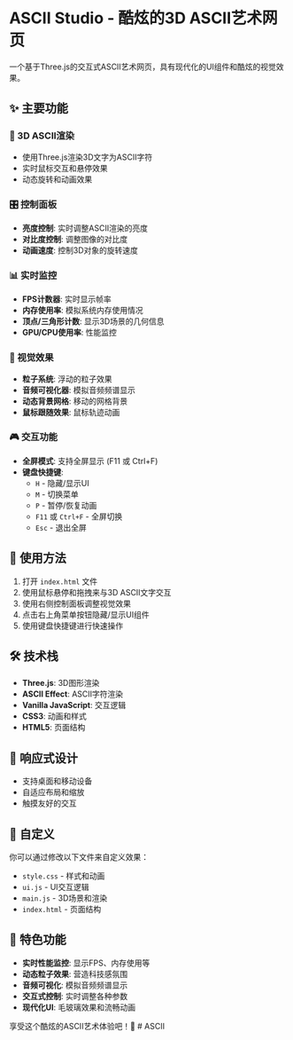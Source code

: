 # ASCII Studio - 酷炫的3D ASCII艺术网页

一个基于Three.js的交互式ASCII艺术网页，具有现代化的UI组件和酷炫的视觉效果。

## ✨ 主要功能

### 🎨 3D ASCII渲染
- 使用Three.js渲染3D文字为ASCII字符
- 实时鼠标交互和悬停效果
- 动态旋转和动画效果

### 🎛️ 控制面板
- **亮度控制**: 实时调整ASCII渲染的亮度
- **对比度控制**: 调整图像的对比度
- **动画速度**: 控制3D对象的旋转速度

### 📊 实时监控
- **FPS计数器**: 实时显示帧率
- **内存使用率**: 模拟系统内存使用情况
- **顶点/三角形计数**: 显示3D场景的几何信息
- **GPU/CPU使用率**: 性能监控

### 🎵 视觉效果
- **粒子系统**: 浮动的粒子效果
- **音频可视化器**: 模拟音频频谱显示
- **动态背景网格**: 移动的网格背景
- **鼠标跟随效果**: 鼠标轨迹动画

### 🎮 交互功能
- **全屏模式**: 支持全屏显示 (F11 或 Ctrl+F)
- **键盘快捷键**: 
  - `H` - 隐藏/显示UI
  - `M` - 切换菜单
  - `P` - 暂停/恢复动画
  - `F11` 或 `Ctrl+F` - 全屏切换
  - `Esc` - 退出全屏

## 🚀 使用方法

1. 打开 `index.html` 文件
2. 使用鼠标悬停和拖拽来与3D ASCII文字交互
3. 使用右侧控制面板调整视觉效果
4. 点击右上角菜单按钮隐藏/显示UI组件
5. 使用键盘快捷键进行快速操作

## 🛠️ 技术栈

- **Three.js**: 3D图形渲染
- **ASCII Effect**: ASCII字符渲染
- **Vanilla JavaScript**: 交互逻辑
- **CSS3**: 动画和样式
- **HTML5**: 页面结构

## 📱 响应式设计

- 支持桌面和移动设备
- 自适应布局和缩放
- 触摸友好的交互

## 🎨 自定义

你可以通过修改以下文件来自定义效果：

- `style.css` - 样式和动画
- `ui.js` - UI交互逻辑
- `main.js` - 3D场景和渲染
- `index.html` - 页面结构

## 🌟 特色功能

- **实时性能监控**: 显示FPS、内存使用等
- **动态粒子效果**: 营造科技感氛围
- **音频可视化**: 模拟音频频谱显示
- **交互式控制**: 实时调整各种参数
- **现代化UI**: 毛玻璃效果和流畅动画

享受这个酷炫的ASCII艺术体验吧！🎉 # ASCII
